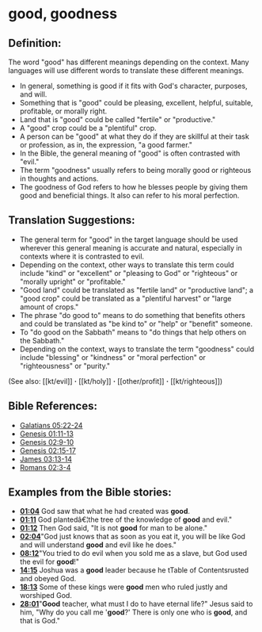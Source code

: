 # good, goodness #

## Definition: ##

The word "good" has different meanings depending on the context. Many languages will use different words to translate these different meanings.

* In general, something is good if it fits with God's character, purposes, and will.
* Something that is "good" could be pleasing, excellent, helpful, suitable, profitable, or morally right.
* Land that is "good" could be called "fertile" or "productive."
* A "good" crop could be a "plentiful" crop.
* A person can be "good" at what they do if they are skillful at their task or profession, as in, the expression, "a good farmer."
* In the Bible, the general meaning of "good" is often contrasted with "evil."
* The term "goodness" usually refers to being morally good or righteous in thoughts and actions.
* The goodness of God refers to how he blesses people by giving them good and beneficial things. It also can refer to his moral perfection.

## Translation Suggestions: ##

* The general term for "good" in the target language should be used wherever this general meaning is accurate and natural, especially in contexts where it is contrasted to evil.
* Depending on the context, other ways to translate this term could include "kind" or "excellent" or "pleasing to God" or "righteous" or "morally upright" or "profitable."
* "Good land" could be translated as "fertile land" or "productive land"; a "good crop" could be translated as a "plentiful harvest" or "large amount of crops."
* The phrase "do good to" means to do something that benefits others and could be translated as "be kind to" or "help" or "benefit" someone.
* To "do good on the Sabbath" means to "do things that help others on the Sabbath."
* Depending on the context, ways to translate the term "goodness" could include "blessing" or "kindness" or "moral perfection" or "righteousness" or "purity."

(See also: [[kt/evil]] **·** [[kt/holy]] **·** [[other/profit]] **·** [[kt/righteous]])

## Bible References: ##

* [Galatians 05:22-24](en/tn/gal/help/05/22)
* [Genesis 01:11-13](en/tn/gen/help/01/11)
* [Genesis 02:9-10](en/tn/gen/help/02/09)
* [Genesis 02:15-17](en/tn/gen/help/02/15)
* [James 03:13-14](en/tn/jas/help/03/13)
* [Romans 02:3-4](en/tn/rom/help/02/03)

## Examples from the Bible stories: ##

* __[01:04](en/tn/obs/help/01/04)__ God saw that what he had created was __good__.
* __[01:11](en/tn/obs/help/01/11)__ God plantedâ€¦the tree of the knowledge of __good__  and evil."
* __[01:12](en/tn/obs/help/01/12)__ Then God said, "It is not __good__  for man to be alone."
* __[02:04](en/tn/obs/help/02/04)__"God just knows that as soon as you eat it, you will be like God and will understand __good__  and evil like he does."
* __[08:12](en/tn/obs/help/08/12)__"You tried to do evil when you sold me as a slave, but God used the evil for __good__!"
* __[14:15](en/tn/obs/help/14/15)__ Joshua was a __good__  leader because he tTable of Contentsrusted and obeyed God.
* __[18:13](en/tn/obs/help/18/13)__ Some of these kings were __good__  men who ruled justly and worshiped God.
* __[28:01](en/tn/obs/help/28/01)__"__Good__  teacher, what must I do to have eternal life?" Jesus said to him, "Why do you call me '__good__?' There is only one who is __good__, and that is God."